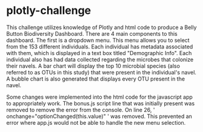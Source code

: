 # plotly-challenge

This challenge utilizes knowledge of Plotly and html code to produce a Belly Button Biodiversity Dashboard. There are 4 main components to this dashboard. The first is a dropdown menu. This menu allows you to select from the 153 different individuals. Each individual has metadata associated with them, which is displayed in a text box titled "Demographic Info". Each individual also has had data collected regarding the microbes that colonize their navels. A bar chart will display the top 10 microbial species (also referred to as OTUs in this study) that were present in the individual's navel. A bubble chart is also generated that displays every OTU present in the navel. 


Some changes were implemented into the html code for the javascript app to appropriately work. The bonus.js script line that was initially present was removed to remove the error from the console. On line 26, ' onchange="optionChanged(this.value)" ' was removed. This prevented an error where app.js would not be able to handle the new menu selection. 